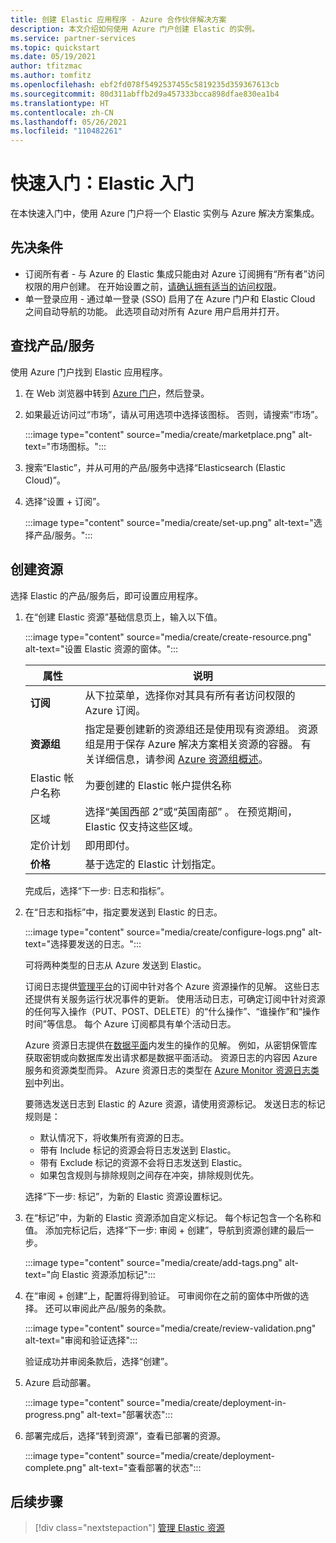 ```yaml
---
title: 创建 Elastic 应用程序 - Azure 合作伙伴解决方案
description: 本文介绍如何使用 Azure 门户创建 Elastic 的实例。
ms.service: partner-services
ms.topic: quickstart
ms.date: 05/19/2021
author: tfitzmac
ms.author: tomfitz
ms.openlocfilehash: ebf2fd078f5492537455c5819235d359367613cb
ms.sourcegitcommit: 80d311abffb2d9a457333bcca898dfae830ea1b4
ms.translationtype: HT
ms.contentlocale: zh-CN
ms.lasthandoff: 05/26/2021
ms.locfileid: "110482261"
---
```

# <a name="quickstart-get-started-with-elastic"></a>快速入门：Elastic 入门

在本快速入门中，使用 Azure 门户将一个 Elastic 实例与 Azure 解决方案集成。

## <a name="prerequisites"></a>先决条件

- 订阅所有者 - 与 Azure 的 Elastic 集成只能由对 Azure 订阅拥有“所有者”访问权限的用户创建。 在开始设置之前，[请确认拥有适当的访问权限](../../role-based-access-control/check-access.md)。
- 单一登录应用 - 通过单一登录 (SSO) 启用了在 Azure 门户和 Elastic Cloud 之间自动导航的功能。 此选项自动对所有 Azure 用户启用并打开。 

## <a name="find-offer"></a>查找产品/服务

使用 Azure 门户找到 Elastic 应用程序。

1. 在 Web 浏览器中转到 [Azure 门户](https://portal.azure.com/)，然后登录。

1. 如果最近访问过“市场”，请从可用选项中选择该图标。 否则，请搜索“市场”。

    :::image type="content" source="media/create/marketplace.png" alt-text="市场图标。":::

1. 搜索“Elastic”，并从可用的产品/服务中选择“Elasticsearch (Elastic Cloud)”。

1. 选择“设置 + 订阅”。

   :::image type="content" source="media/create/set-up.png" alt-text="选择产品/服务。":::

## <a name="create-resource"></a>创建资源

选择 Elastic 的产品/服务后，即可设置应用程序。

1. 在“创建 Elastic 资源”基础信息页上，输入以下值。

    :::image type="content" source="media/create/create-resource.png" alt-text="设置 Elastic 资源的窗体。":::

    | 属性 | 说明 |
    | ---- | ---- |
    | **订阅** | 从下拉菜单，选择你对其具有所有者访问权限的 Azure 订阅。 |
    | **资源组** | 指定是要创建新的资源组还是使用现有资源组。 资源组是用于保存 Azure 解决方案相关资源的容器。 有关详细信息，请参阅 [Azure 资源组概述](../../azure-resource-manager/management/overview.md)。 |
    | Elastic 帐户名称 | 为要创建的 Elastic 帐户提供名称 |
    | 区域 | 选择“美国西部 2”或“英国南部” 。 在预览期间，Elastic 仅支持这些区域。 |
    | 定价计划 | 即用即付。 |
    | **价格** | 基于选定的 Elastic 计划指定。 |

   完成后，选择“下一步: 日志和指标”。

1. 在“日志和指标”中，指定要发送到 Elastic 的日志。

    :::image type="content" source="media/create/configure-logs.png" alt-text="选择要发送的日志。":::

   可将两种类型的日志从 Azure 发送到 Elastic。

   订阅日志提供[管理平台](../../azure-resource-manager/management/control-plane-and-data-plane.md)的订阅中针对各个 Azure 资源操作的见解。 这些日志还提供有关服务运行状况事件的更新。 使用活动日志，可确定订阅中针对资源的任何写入操作（PUT、POST、DELETE）的“什么操作”、“谁操作”和“操作时间”等信息。 每个 Azure 订阅都具有单个活动日志。

   Azure 资源日志提供在[数据平面](../../azure-resource-manager/management/control-plane-and-data-plane.md)内发生的操作的见解。 例如，从密钥保管库获取密钥或向数据库发出请求都是数据平面活动。 资源日志的内容因 Azure 服务和资源类型而异。 Azure 资源日志的类型在 [Azure Monitor 资源日志类别](../../azure-monitor/platform/resource-logs-categories.md)中列出。

   要筛选发送日志到 Elastic 的 Azure 资源，请使用资源标记。 发送日志的标记规则是：

   * 默认情况下，将收集所有资源的日志。 
   * 带有 Include 标记的资源会将日志发送到 Elastic。 
   * 带有 Exclude 标记的资源不会将日志发送到 Elastic。 
   * 如果包含规则与排除规则之间存在冲突，排除规则优先。
 
   选择“下一步: 标记”，为新的 Elastic 资源设置标记。

1. 在“标记”中，为新的 Elastic 资源添加自定义标记。 每个标记包含一个名称和值。 添加完标记后，选择“下一步: 审阅 + 创建”，导航到资源创建的最后一步。 

   :::image type="content" source="media/create/add-tags.png" alt-text="向 Elastic 资源添加标记":::

1. 在“审阅 + 创建”上，配置将得到验证。 可审阅你在之前的窗体中所做的选择。 还可以审阅此产品/服务的条款。

   :::image type="content" source="media/create/review-validation.png" alt-text="审阅和验证选择":::

   验证成功并审阅条款后，选择“创建”。

1. Azure 启动部署。

   :::image type="content" source="media/create/deployment-in-progress.png" alt-text="部署状态":::

1. 部署完成后，选择“转到资源”，查看已部署的资源。

    :::image type="content" source="media/create/deployment-complete.png" alt-text="查看部署的状态":::


## <a name="next-steps"></a>后续步骤

> [!div class="nextstepaction"]
> [管理 Elastic 资源](manage.md)
